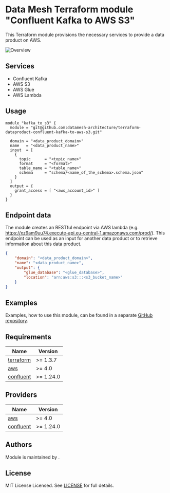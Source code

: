 # Data Mesh Terraform module "Confluent Kafka to AWS S3"

This Terraform module provisions the necessary services to provide a data product on AWS.

![Overview](https://www.datamesh-architecture.com/images/terraform-dataproduct-confluent-kafka-to-aws-s3.png)

## Services

* Confluent Kafka
* AWS S3
* AWS Glue
* AWS Lambda

## Usage

```hcl
module "kafka_to_s3" {
  module = "git@github.com:datamesh-architecture/terraform-dataproduct-confluent-kafka-to-aws-s3.git"

  domain = "<data_product_domain>"
  name   = "<data_product_name>"
  input  = [
    {
      topic      = "<topic_name>"
      format     = "<format>"
      table_name = "<table_name>"
      schema     = "schema/<name_of_the_schema>.schema.json"
    }
  ]
  output = {
    grant_access = [ "<aws_account_id>" ]
  }
}
```

## Endpoint data

The module creates an RESTful endpoint via AWS lambda (e.g. https://xz9am9uu74.execute-api.eu-central-1.amazonaws.com/prod/). This endpoint can be used as an input for another data product or to retrieve information about this data product.

```json
{
    "domain": "<data_product_domain>",
    "name": "<data_product_name>",
    "output": {
        "glue_database": "<glue_database>",
        "location": "arn:aws:s3:::<s3_bucket_name>"
    }
}
```

## Examples

Examples, how to use this module, can be found in a separate [GitHub repository](https://github.com/datamesh-architecture/terraform-datamesh-dataproduct-examples).

## Requirements

| Name                                                                      | Version    |
|---------------------------------------------------------------------------|------------|
| <a name="requirement_terraform"></a> [terraform](#requirement\_terraform) | >= 1.3.7   |
| <a name="requirement_aws"></a> [aws](#requirement\_aws)                   | >= 4.0     |
| <a name="requirement_confluent"></a> [confluent](#requirement\_confluent) | >= 1.24.0  |

## Providers

| Name                                                                | Version   |
|---------------------------------------------------------------------|-----------|
| <a name="provider_aws"></a> [aws](#provider\_aws)                   | >= 4.0    |
| <a name="provider_confluent"></a> [confluent](#provider\_confluent) | >= 1.24.0 |

## Authors

Module is maintained by []().

## License

MIT License Licensed. See [LICENSE](https://github.com/datamesh-architecture/terraform-datamesh-dataproduct-confluent-kafka-to-aws-s3/blob/main/LICENSE) for full details.
